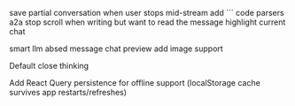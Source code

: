 save partial conversation when user stops mid-stream
add ``` code parsers
a2a
stop scroll when writing but want to read the message
highlight current chat

smart llm absed message chat preview
add image support

Default close thinking

Add React Query persistence for offline support (localStorage cache survives app restarts/refreshes)
